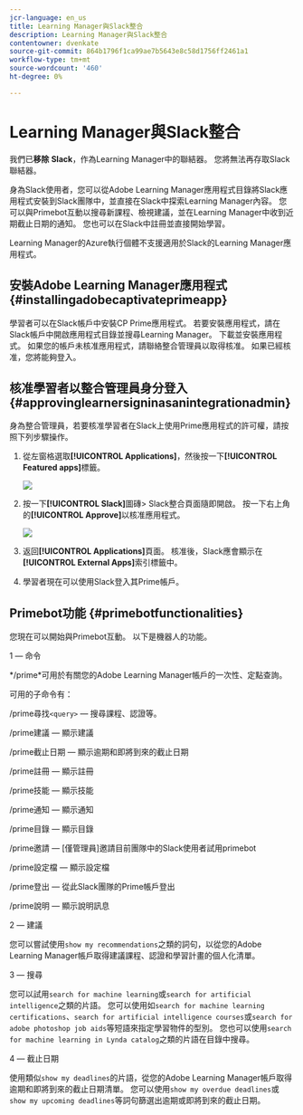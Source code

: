 ```yaml
---
jcr-language: en_us
title: Learning Manager與Slack整合
description: Learning Manager與Slack整合
contentowner: dvenkate
source-git-commit: 864b1796f1ca99ae7b5643e8c58d1756ff2461a1
workflow-type: tm+mt
source-wordcount: '460'
ht-degree: 0%

---
```




# Learning Manager與Slack整合

我們已&#x200B;**移除** **Slack**，作為Learning Manager中的聯結器。 您將無法再存取Slack聯結器。

身為Slack使用者，您可以從Adobe Learning Manager應用程式目錄將Slack應用程式安裝到Slack團隊中，並直接在Slack中探索Learning Manager內容。 您可以與Primebot互動以搜尋新課程、檢視建議，並在Learning Manager中收到近期截止日期的通知。 您也可以在Slack中註冊並直接開始學習。

Learning Manager的Azure執行個體不支援適用於Slack的Learning Manager應用程式。

## 安裝Adobe Learning Manager應用程式 {#installingadobecaptivateprimeapp}

學習者可以在Slack帳戶中安裝CP Prime應用程式。 若要安裝應用程式，請在Slack帳戶中開啟應用程式目錄並搜尋Learning Manager。 下載並安裝應用程式。 如果您的帳戶未核准應用程式，請聯絡整合管理員以取得核准。 如果已經核准，您將能夠登入。

## 核准學習者以整合管理員身分登入 {#approvinglearnersigninasanintegrationadmin}

身為整合管理員，若要核准學習者在Slack上使用Prime應用程式的許可權，請按照下列步驟操作。

1. 從左窗格選取&#x200B;**[!UICONTROL Applications]**，然後按一下&#x200B;**[!UICONTROL Featured apps]**&#x200B;標籤。

   ![](assets/featuredapps.jpg)

1. 按一下&#x200B;**[!UICONTROL Slack]**&#x200B;圖磚> Slack整合頁面隨即開啟。 按一下右上角的&#x200B;**[!UICONTROL Approve]**&#x200B;以核准應用程式。

   ![](assets/approval.png)

1. 返回&#x200B;**[!UICONTROL Applications]**&#x200B;頁面。 核准後，Slack應會顯示在&#x200B;**[!UICONTROL External Apps]**&#x200B;索引標籤中。
1. 學習者現在可以使用Slack登入其Prime帳戶。

## Primebot功能 {#primebotfunctionalities}

您現在可以開始與Primebot互動。 以下是機器人的功能。

1 — 命令

&#42;/prime&#42;可用於有關您的Adobe Learning Manager帳戶的一次性、定點查詢。

可用的子命令有：

/prime尋找`<query>` — 搜尋課程、認證等。

/prime建議 — 顯示建議

/prime截止日期 — 顯示逾期和即將到來的截止日期

/prime註冊 — 顯示註冊

/prime技能 — 顯示技能

/prime通知 — 顯示通知

/prime目錄 — 顯示目錄

/prime邀請 — [僅管理員]邀請目前團隊中的Slack使用者試用primebot

/prime設定檔 — 顯示設定檔

/prime登出 — 從此Slack團隊的Prime帳戶登出

/prime說明 — 顯示說明訊息

2 — 建議

您可以嘗試使用`show my recommendations`之類的詞句，以從您的Adobe Learning Manager帳戶取得建議課程、認證和學習計畫的個人化清單。

3 — 搜尋

您可以試用`search for machine learning`或`search for artificial intelligence`之類的片語。 您可以使用如`search for machine learning certifications`、`search for artificial intelligence courses`或`search for adobe photoshop job aids`等短語來指定學習物件的型別。 您也可以使用`search for machine learning in Lynda catalog`之類的片語在目錄中搜尋。

4 — 截止日期

使用類似`show my deadlines`的片語，從您的Adobe Learning Manager帳戶取得逾期和即將到來的截止日期清單。 您可以使用`show my overdue deadlines`或`show my upcoming deadlines`等詞句篩選出逾期或即將到來的截止日期。
